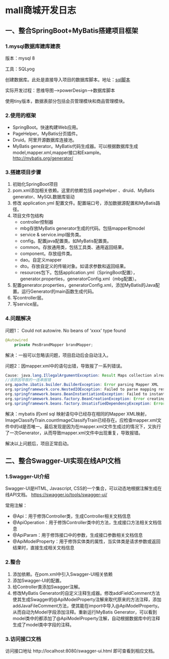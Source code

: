 # mall商城开发日志

## 一、整合SpringBoot+MyBatis搭建项目框架

### 1.mysql数据库建库建表

版本：mysql 8

工具：SQLyog

创建数据库。此处是直接导入项目的数据库脚本。地址：[sql脚本](github.com/macrozheng/mall-learning/blob/master/document/sql/mall_tiny.sql )

实际开发过程：思维导图-->powerDesign-->数据库脚本

使用tiny版本，数据表部分包括会员管理模块和商品管理模块。

### 2.使用的框架

- SpringBoot。快速构建Web应用。
- PageHelper。MyBatis分页插件。
- Druid。阿里开源数据库连接池。
- MyBatis generator。MyBatis代码生成器。可以根据数据库生成model,mapper.xml,mapper接口和Example。 http://mybatis.org/generator/ 

### 3.搭建项目步骤

1. 初始化SpringBoot项目
2. pom.xml添加相关依赖。这里的依赖包括 pagehelper 、druid、MyBatis generator、MySQL数据库驱动
3. 修改 application.yml 配置文件。配置端口号，添加数据源配置和MyBatis路径。
4. 项目文件包结构
   - controller控制器
   - mbg存放MyBatis generator生成的代码。包括mapper和model
   - service & service.impl服务类。
   - config。配置java配置类。如MyBatis配置类。
   - common。存放通用类，包括工具类、通用返回结果。
   - component。存放组件类。
   - dao。自定义mapper
   - dto。存放自定义的传输对象。如请求参数和返回结果。
   - resources包下。包括application.yml（SpringBoot配置），generator.properties，generatorConfig.xml（mbg配置）。
5. 配置generator.properties，generatorConfig.xml，添加MyBatis的Java配置。运行Generator的main函数生成代码。
6. 写controller层。
7. 写service层。

### 4.问题解决

问题1： Could not autowire. No beans of ‘xxxx' type found 

```java
@Autowired
    private PmsBrandMapper brandMapper;
```

解决：一般可以忽略该问题，项目启动后会自动注入。

问题2：因mapper.xml中的语句出错，导致报了一系列错误。

```java
Cause: java.lang.IllegalArgumentException: Result Maps collection already contains value for com.dmarco.mall.tiny.mbg.mapper.PmsBrandMapper.BaseResultMap
//该原因导致的一连串报错
org.apache.ibatis.builder.BuilderException: Error parsing Mapper XML
org.springframework.core.NestedIOException: Failed to parse mapping resource//映射资源转换失败
org.springframework.beans.BeanInstantiationException: Failed to instantiate [org.apache.ibatis.session.SqlSessionFactory]//启动sql事务工厂失败
org.springframework.beans.factory.BeanCreationException: Error creating bean with name 'sqlSessionFactory'
org.springframework.beans.factory.UnsatisfiedDependencyException: Error creating bean with name 'xxx'//创建bean失败
```

解决：mybatis 的xml sql 映射语句中已经存在相同的Mapper XML映射，ImageClassifyTrain.countImageClassifyTrain已经存在。应检查mapper.xml文件中的id是否唯一。最后发现是因为在mapper.xml文件生成过的情况下，又执行了一次Generator，从而导致mapper.xml文件中出现重复，导致报错。

解决以上问题后，项目正常启动。



 ## 二、整合Swagger-UI实现在线API文档

### 1.Swagger-UI介绍

Swagger-UI是HTML, Javascript, CSS的一个集合，可以动态地根据注解生成在线API文档。 https://swagger.io/tools/swagger-ui/ 

常用注解：

- @Api：用于修饰Controller类，生成Controller相关文档信息
- @ApiOperation：用于修饰Controller类中的方法，生成接口方法相关文档信息
- @ApiParam：用于修饰接口中的参数，生成接口参数相关文档信息
- @ApiModelProperty：用于修饰实体类的属性，当实体类是请求参数或返回结果时，直接生成相关文档信息

### 2.整合

1. 添加依赖。在pom.xml中引入Swagger-UI相关依赖
2. 添加Swagger-UI的配置。
3. 给Controller类添加Swagger注解。
4. 修改MyBatis Generator的自定义注释生成器。修改addFieldComment方法使其生成Swagger的@ApiModelProperty注解来取代原来的方法注释，添加addJavaFileComment方法，使其能在import中导入@ApiModelProperty。从而自动为Model字段添加注释。重新运行MyBatis Generator，可以看到model类中的都添加了@ApiModelProperty注解，自动根据数据库中的注释生成了model类中字段的注释。

### 3.访问接口文档

访问接口地址 http://localhost:8080/swagger-ui.html 即可查看到相应文档。







